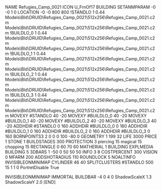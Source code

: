 NAME Refugies_Camp_0021
ICON U_FrnOf17
BUILDING
SETANMPARAM -0 -0 1 0
LOCATION -0 -0 800 800
!STANDLO      1 0.44 Models\Bld\DRUID\Refugies_Camp_0021\512x256\Refugies_Camp_0021.c2m Models\Bld\DRUID\Refugies_Camp_0021\512x256\Refugies_Camp_0021.c2m
!BUILDLO_0    1 0.44 Models\Bld\DRUID\Refugies_Camp_0021\512x256\Refugies_Camp_0021.c2m Models\Bld\DRUID\Refugies_Camp_0021\512x256\Refugies_Camp_0021.c2m
!BUILDLO_1    1 0.44 Models\Bld\DRUID\Refugies_Camp_0021\512x256\Refugies_Camp_0021.c2m Models\Bld\DRUID\Refugies_Camp_0021\512x256\Refugies_Camp_0021.c2m
!BUILDLO_2    1 0.44 Models\Bld\DRUID\Refugies_Camp_0021\512x256\Refugies_Camp_0021.c2m Models\Bld\DRUID\Refugies_Camp_0021\512x256\Refugies_Camp_0021.c2m
!BUILDLO_3    1 0.44 Models\Bld\DRUID\Refugies_Camp_0021\512x256\Refugies_Camp_0021.c2m Models\Bld\DRUID\Refugies_Camp_0021\512x256\Refugies_Camp_0021.c2m
MOVEXY #STANDLO   40 -20
MOVEXY #BUILDLO_0 40 -20
MOVEXY #BUILDLO_1 40 -20
MOVEXY #BUILDLO_2 40 -20
MOVEXY #BUILDLO_3 40 -20
ADDHDIR #STANDLO 0 160
ADDHDIR #BUILDLO_0 0 160
ADDHDIR #BUILDLO_1 0 160
ADDHDIR #BUILDLO_2 0 160
ADDHDIR #BUILDLO_3 0 160
BORNPOINTS3 2 0 0 0 100 -80 0
GEOMETRY 1 199 32
LIFE     3000
PRICE 1 STONE 1
BUILDSTAGES 300
PROTECTION 3 piercing 15 magical 15 chopping 15
RECTANGLE    0 60 70 60
MATHERIAL 1 BUILDING
EXPLMEDIA BUILDING 5
3DBARS 1 -50 0 50 50 50
INFO 3 8
COSTPERCENT 300
VISION 0
MFARM 200
ADDSHOTRADIUS 110
ROUNDLOCK 5
NOALTINFO
INVISIBLEONMINIMAP
CYLINDER 46 40
SPLITCLUSTERS #STANDLO 500 15 1 1 0
PortretDisable True

INVISIBLEONMINIMAP
IMMORTAL
BUILDBAR -4 0 4 0
ShadowScaleX 1.3
ShadowScaleY 2.0
[END]
